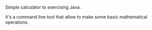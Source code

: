 Simple calculator to exercising Java.

It's a command line tool that allow to make some basic mathematical operations.

